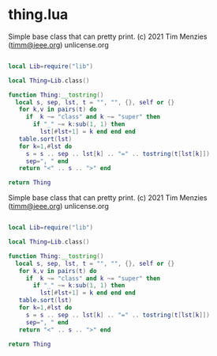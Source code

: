
# thing.lua 


Simple base class that can pretty print.
(c) 2021 Tim Menzies (timm@ieee.org) unlicense.org

```lua

local Lib=require("lib")

local Thing=Lib.class()

function Thing:__tostring()
  local s, sep, lst, t = "", "", {}, self or {}
   for k,v in pairs(t) do
     if  k ~= "class" and k ~= "super" then
       if "_" ~= k:sub(1, 1) then
         lst[#lst+1] = k end end end
   table.sort(lst)
   for k=1,#lst do
     s = s .. sep .. lst[k] .. "=" .. tostring(t[lst[k]]) 
     sep=", " end 
   return "<" .. s .. ">" end

return Thing
```

Simple base class that can pretty print.
(c) 2021 Tim Menzies (timm@ieee.org) unlicense.org

```lua

local Lib=require("lib")

local Thing=Lib.class()

function Thing:__tostring()
  local s, sep, lst, t = "", "", {}, self or {}
   for k,v in pairs(t) do
     if  k ~= "class" and k ~= "super" then
       if "_" ~= k:sub(1, 1) then
         lst[#lst+1] = k end end end
   table.sort(lst)
   for k=1,#lst do
     s = s .. sep .. lst[k] .. "=" .. tostring(t[lst[k]]) 
     sep=", " end 
   return "<" .. s .. ">" end

return Thing
```
